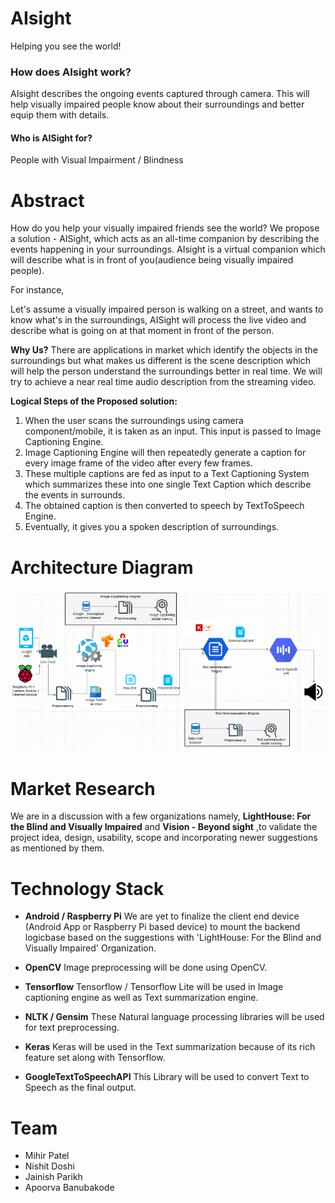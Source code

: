 # **AIsight**
Helping you see the world!

### **How does AIsight work?**
AIsight describes the ongoing events captured through camera. This will help visually impaired people know about their surroundings and better equip them with details.

#### **Who is AISight for?**
People with Visual Impairment / Blindness

# **Abstract**
How do you help your visually impaired friends see the world? We propose a solution - AISight, which acts as an all-time companion by describing the events happening in your surroundings.
AIsight is a virtual companion which will describe what is in front of you(audience being visually impaired people).

For instance,

Let's assume a visually impaired person is walking on a street, and wants to know what's in the surroundings, AISight will process the live video and describe what is going on at that moment in front of the person.

**Why Us?**
There are applications in market which identify the objects in the surroundings but what makes us different is the scene description which will help the person understand the surroundings better in real time. We will try to achieve a near real time audio description from the streaming video.

**Logical Steps of the Proposed solution:**

1. When the user scans the surroundings using camera component/mobile, it is taken as an input. This input is passed to Image Captioning Engine.
2. Image Captioning Engine will then repeatedly generate a caption for every image frame of the video after every few frames.
3. These multiple captions are fed as input to a Text Captioning System which summarizes these into one single Text Caption which describe the events in surrounds.
4. The obtained caption is then converted to speech by TextToSpeech Engine.
5. Eventually, it gives you a spoken description of surroundings.	

# **Architecture Diagram**

<img src="Images/272project.png"/>

# **Market Research**

We are in a discussion with a few organizations namely, **LightHouse: For the Blind and Visually Impaired** and **Vision - Beyond sight** ,to validate the project idea, design, usability, scope and incorporating newer suggestions as mentioned by them. 

# **Technology Stack**

* **Android / Raspberry Pi**
We are yet to finalize the client end device (Android App or Raspberry Pi based device) to mount the backend logicbase based on the suggestions with 'LightHouse: For the Blind and Visually Impaired' Organization.

* **OpenCV**
Image preprocessing will be done using OpenCV.

* **Tensorflow**
Tensorflow / Tensorflow Lite will be used in Image captioning engine as well as Text summarization engine.

* **NLTK / Gensim**
These Natural language processing libraries will be used for text preprocessing.

* **Keras**
Keras will be used in the Text summarization because of its rich feature set along with Tensorflow.

* **GoogleTextToSpeechAPI**
This Library will be used to convert Text to Speech as the final output.

# **Team**

* Mihir Patel 
* Nishit Doshi
* Jainish Parikh
* Apoorva Banubakode

